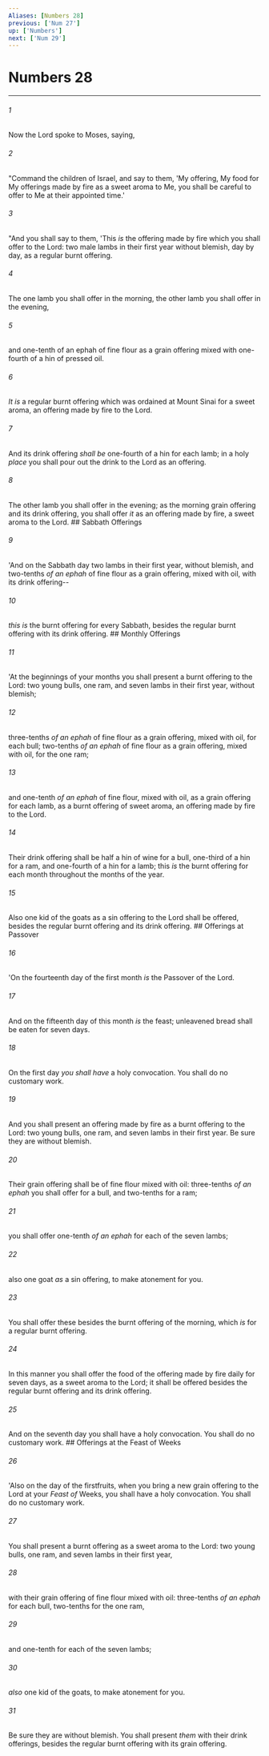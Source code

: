 ```yaml
---
Aliases: [Numbers 28]
previous: ['Num 27']
up: ['Numbers']
next: ['Num 29']
---
```

# Numbers 28

***


###### 1 
Now the Lord spoke to Moses, saying, 

###### 2 
"Command the children of Israel, and say to them, 'My offering, My food for My offerings made by fire as a sweet aroma to Me, you shall be careful to offer to Me at their appointed time.' 

###### 3 
"And you shall say to them, 'This _is_ the offering made by fire which you shall offer to the Lord: two male lambs in their first year without blemish, day by day, as a regular burnt offering. 

###### 4 
The one lamb you shall offer in the morning, the other lamb you shall offer in the evening, 

###### 5 
and one-tenth of an ephah of fine flour as a grain offering mixed with one-fourth of a hin of pressed oil. 

###### 6 
_It is_ a regular burnt offering which was ordained at Mount Sinai for a sweet aroma, an offering made by fire to the Lord. 

###### 7 
And its drink offering _shall be_ one-fourth of a hin for each lamb; in a holy _place_ you shall pour out the drink to the Lord as an offering. 

###### 8 
The other lamb you shall offer in the evening; as the morning grain offering and its drink offering, you shall offer _it_ as an offering made by fire, a sweet aroma to the Lord. ## Sabbath Offerings 

###### 9 
'And on the Sabbath day two lambs in their first year, without blemish, and two-tenths _of an ephah_ of fine flour as a grain offering, mixed with oil, with its drink offering-- 

###### 10 
_this is_ the burnt offering for every Sabbath, besides the regular burnt offering with its drink offering. ## Monthly Offerings 

###### 11 
'At the beginnings of your months you shall present a burnt offering to the Lord: two young bulls, one ram, and seven lambs in their first year, without blemish; 

###### 12 
three-tenths _of an ephah_ of fine flour as a grain offering, mixed with oil, for each bull; two-tenths _of an ephah_ of fine flour as a grain offering, mixed with oil, for the one ram; 

###### 13 
and one-tenth _of an ephah_ of fine flour, mixed with oil, as a grain offering for each lamb, as a burnt offering of sweet aroma, an offering made by fire to the Lord. 

###### 14 
Their drink offering shall be half a hin of wine for a bull, one-third of a hin for a ram, and one-fourth of a hin for a lamb; this _is_ the burnt offering for each month throughout the months of the year. 

###### 15 
Also one kid of the goats as a sin offering to the Lord shall be offered, besides the regular burnt offering and its drink offering. ## Offerings at Passover 

###### 16 
'On the fourteenth day of the first month _is_ the Passover of the Lord. 

###### 17 
And on the fifteenth day of this month _is_ the feast; unleavened bread shall be eaten for seven days. 

###### 18 
On the first day _you shall have_ a holy convocation. You shall do no customary work. 

###### 19 
And you shall present an offering made by fire as a burnt offering to the Lord: two young bulls, one ram, and seven lambs in their first year. Be sure they are without blemish. 

###### 20 
Their grain offering shall be of fine flour mixed with oil: three-tenths _of an ephah_ you shall offer for a bull, and two-tenths for a ram; 

###### 21 
you shall offer one-tenth _of an ephah_ for each of the seven lambs; 

###### 22 
also one goat _as_ a sin offering, to make atonement for you. 

###### 23 
You shall offer these besides the burnt offering of the morning, which _is_ for a regular burnt offering. 

###### 24 
In this manner you shall offer the food of the offering made by fire daily for seven days, as a sweet aroma to the Lord; it shall be offered besides the regular burnt offering and its drink offering. 

###### 25 
And on the seventh day you shall have a holy convocation. You shall do no customary work. ## Offerings at the Feast of Weeks 

###### 26 
'Also on the day of the firstfruits, when you bring a new grain offering to the Lord at your _Feast of_ Weeks, you shall have a holy convocation. You shall do no customary work. 

###### 27 
You shall present a burnt offering as a sweet aroma to the Lord: two young bulls, one ram, and seven lambs in their first year, 

###### 28 
with their grain offering of fine flour mixed with oil: three-tenths _of an ephah_ for each bull, two-tenths for the one ram, 

###### 29 
and one-tenth for each of the seven lambs; 

###### 30 
_also_ one kid of the goats, to make atonement for you. 

###### 31 
Be sure they are without blemish. You shall present _them_ with their drink offerings, besides the regular burnt offering with its grain offering.
